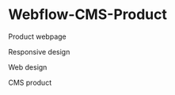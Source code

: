 # Webflow-CMS-Product




Product webpage






Responsive design





Web design






CMS product
